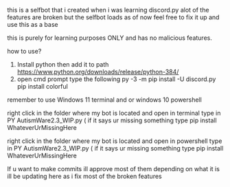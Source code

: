 this is a selfbot that i created when i was learning discord.py alot of the features are broken but the selfbot loads as of now feel free to fix it up and use this as a base

this is purely for learning purposes ONLY and has no malicious features.


how to use?
1. Install python then add it to path https://www.python.org/downloads/release/python-384/
2. open cmd prompt type the following
py -3 -m pip install -U discord.py
pip install colorful

remember to use Windows 11 terminal and or windows 10 powershell

right click in the folder where my bot is located and open in terminal type in PY AutismWare2.3_WIP.py ( if it says ur missing something type pip install WhateverUrMissingHere

right click in the folder where my bot is located and open in powershell type in PY AutismWare2.3_WIP.py ( if it says ur missing something type pip install WhateverUrMissingHere


If u want to make commits ill approve most of them depending on what it is ill be updating here as i fix most of the broken features
